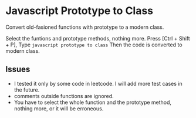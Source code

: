 # Javascript Prototype to Class

Convert old-fasioned functions with prototype to a modern class.

Select the funtions and prototype methods, nothing more.
Press [Ctrl + Shift + P], Type `javascript prototype to class`
Then the code is converted to modern class.

## Issues
- I tested it only by some code in leetcode. I will add more test cases in the future.
- comments outside functions are ignored.
- You have to select the whole function and the prototype method, nothing more, or it will be erroneous.